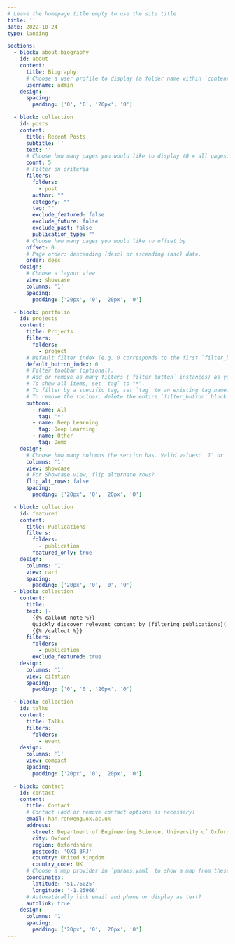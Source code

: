 ```yaml
---
# Leave the homepage title empty to use the site title
title: ''
date: 2022-10-24
type: landing

sections:
  - block: about.biography
    id: about
    content:
      title: Biography
      # Choose a user profile to display (a folder name within `content/authors/`)
      username: admin
    design:
      spacing:
        padding: ['0', '0', '20px', '0']

  - block: collection
    id: posts
    content:
      title: Recent Posts
      subtitle: ''
      text: ''
      # Choose how many pages you would like to display (0 = all pages)
      count: 5
      # Filter on criteria
      filters:
        folders:
          - post
        author: ""
        category: ""
        tag: ""
        exclude_featured: false
        exclude_future: false
        exclude_past: false
        publication_type: ""
      # Choose how many pages you would like to offset by
      offset: 0
      # Page order: descending (desc) or ascending (asc) date.
      order: desc
    design:
      # Choose a layout view
      view: showcase
      columns: '1'
      spacing:
        padding: ['20px', '0', '20px', '0']

  - block: portfolio
    id: projects
    content:
      title: Projects
      filters:
        folders:
          - project
      # Default filter index (e.g. 0 corresponds to the first `filter_button` instance below).
      default_button_index: 0
      # Filter toolbar (optional).
      # Add or remove as many filters (`filter_button` instances) as you like.
      # To show all items, set `tag` to "*".
      # To filter by a specific tag, set `tag` to an existing tag name.
      # To remove the toolbar, delete the entire `filter_button` block.
      buttons:
        - name: All
          tag: '*'
        - name: Deep Learning
          tag: Deep Learning
        - name: Other
          tag: Demo
    design:
      # Choose how many columns the section has. Valid values: '1' or '2'.
      columns: '1'
      view: showcase
      # For Showcase view, flip alternate rows?
      flip_alt_rows: false
      spacing:
        padding: ['20px', '0', '20px', '0']

  - block: collection
    id: featured
    content:
      title: Publications
      filters:
        folders:
          - publication
        featured_only: true
    design:
      columns: '1'
      view: card
      spacing:
        padding: ['20px', '0', '0', '0']
  - block: collection
    content:
      title: 
      text: |-
        {{% callout note %}}
        Quickly discover relevant content by [filtering publications](./publication/).
        {{% /callout %}}
      filters:
        folders:
          - publication
        exclude_featured: true
    design:
      columns: '1'
      view: citation
      spacing:
        padding: ['0', '0', '20px', '0']

  - block: collection
    id: talks
    content:
      title: Talks
      filters:
        folders:
          - event
    design:
      columns: '1'
      view: compact
      spacing:
        padding: ['20px', '0', '20px', '0']

  - block: contact
    id: contact
    content:
      title: Contact
      # Contact (add or remove contact options as necessary)
      email: han.ren@eng.ox.ac.uk
      address:
        street: Department of Engineering Science, University of Oxford, Parks Road
        city: Oxford
        region: Oxfordshire
        postcode: 'OX1 3PJ'
        country: United Kingdom
        country_code: UK
      # Choose a map provider in `params.yaml` to show a map from these coordinates
      coordinates:
        latitude: '51.76025'
        longitude: '-1.25966'  
      # Automatically link email and phone or display as text?
      autolink: true
    design:
      columns: '1'
      spacing:
        padding: ['20px', '0', '20px', '0']
---
```


